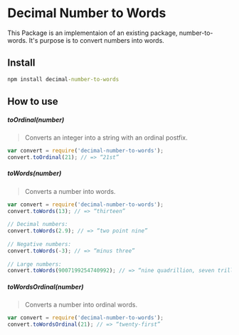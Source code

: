 # Decimal Number to Words

This Package is an implementaion of an existing package, number-to-words. It's purpose is to convert numbers into words.

## Install
```cmd
npm install decimal-number-to-words 
```

## How to use

##### toOrdinal(number)
> Converts an integer into a string with an ordinal postfix.
```js 
var convert = require('decimal-number-to-words');
convert.toOrdinal(21); // => “21st”
```
##### toWords(number)
> Converts a number into words.
```js 
var convert = require('decimal-number-to-words');
convert.toWords(13); // => “thirteen”
 
// Decimal numbers:
convert.toWords(2.9); // => “two point nine”
 
// Negative numbers:
convert.toWords(-3); // => “minus three”
 
// Large numbers:
convert.toWords(9007199254740992); // => “nine quadrillion, seven trillion, one hundred ninety-nine billion, two hundred fifty-four million, seven hundred forty thousand, nine hundred ninety-two”
```
##### toWordsOrdinal(number)
> Converts a number into ordinal words.
```js 
var convert = require('decimal-number-to-words');
convert.toWordsOrdinal(21); // => “twenty-first”
```